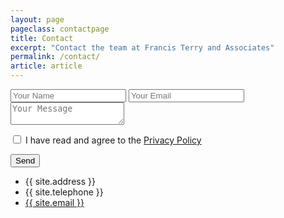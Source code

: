 ```yaml
---
layout: page
pageclass: contactpage
title: Contact
excerpt: "Contact the team at Francis Terry and Associates"
permalink: /contact/
article: article
---
```


<form action="//formspree.io/{{ site.email }}" method="post" id="contact-form" onsubmit="if(document.getElementById('agree').checked) { return true; } else { alert('Please indicate that you have read and agree to the Privacy Policy'); return false; }">
	<input type="text" name="_gotcha" style="display:none" />
	<input type="hidden" name="_next" value="/contact-success">
	<input type="hidden" name="_subject" value="Francis Terry and Associates Contact Form" />
	<input type="text" name="Name" placeholder="Your Name">
	<input type="email" name="_replyto" placeholder="Your Email">
	<textarea name="Message" placeholder="Your Message"></textarea>
	<p><input type="checkbox" name="checkbox" value="check" id="agree" /> I have read and agree to the <a href="/privacy" alt="Privacy Policy" rel="noopener" target="_blank">Privacy Policy</a></p>
	<input type="submit" value="Send">
</form>

<ul class="contact-list">
	<li class="contact-address">{{ site.address }}</li>
	<li class="contact-tel">{{ site.telephone }}</li>
	<li class="contact-email"><a href="mailto:{{ site.email }}">{{ site.email }}</a></li>
</ul>